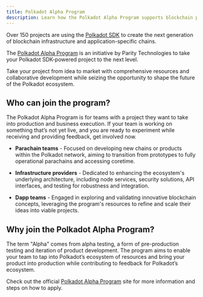 ```yaml
---
title: Polkadot Alpha Program
description: Learn how the Polkadot Alpha Program supports blockchain projects using the Polkadot SDK.
---
```


Over 150 projects are using the [Polkadot SDK](https://github.com/paritytech/polkadot-sdk) to create
the next generation of blockchain infrastructure and application-specific chains.

The [Polkadot Alpha Program](https://polkadot.com/alpha-program) is an initiative by Parity
Technologies to take your Polkadot SDK-powered project to the next level.

Take your project from idea to market with comprehensive resources and collaborative development
while seizing the opportunity to shape the future of the Polkadot ecosystem.

## Who can join the program?

The Polkadot Alpha Program is for teams with a project they want to take into production and
business execution. If your team is working on something that’s not yet live, and you are ready to
experiment while receiving and providing feedback, get involved now.

- **Parachain teams** - Focused on developing new chains or products within the Polkadot network,
  aiming to transition from prototypes to fully operational parachains and accessing coretime.

- **Infrastructure providers** - Dedicated to enhancing the ecosystem's underlying architecture,
  including node services, security solutions, API interfaces, and testing for robustness and
  integration.

- **Dapp teams** - Engaged in exploring and validating innovative blockchain concepts, leveraging
  the program's resources to refine and scale their ideas into viable projects.

## Why join the Polkadot Alpha Program?

The term "Alpha" comes from alpha testing, a form of pre-production testing and iteration of product
development. The program aims to enable your team to tap into Polkadot’s ecosystem of resources and
bring your product into production while contributing to feedback for Polkadot’s ecosystem.

Check out the official [Polkadot Alpha Program](https://polkadot.com/alpha-program) site for more
information and steps on how to apply.
